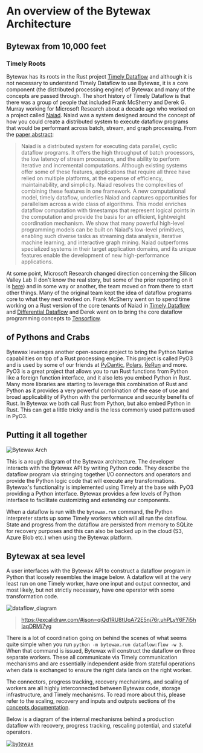 # An overview of the Bytewax Architecture

## Bytewax from 10,000 feet

### Timely Roots

Bytewax has its roots in the Rust project [Timely Dataflow](https://github.com/TimelyDataflow/timely-dataflow) and although it is not necessary to understand Timely Dataflow to use Bytewax, it is a core component (the distributed processing engine) of Bytewax and many of the concepts are passed through. The short history of Timely Dataflow is that there was a group of people that included Frank McSherry and Derek G. Murray working for Microsoft Research about a decade ago who worked on a project called [Naiad](https://www.youtube.com/watch?v=yyhMI9r0A9E). Naiad was a system designed around the concept of how you could create a distributed system to execute dataflow programs that would be performant across batch, stream, and graph processing. From the [paper abstract](https://dl.acm.org/doi/10.1145/2517349.2522738): 
> Naiad is a distributed system for executing data parallel, cyclic dataflow programs. It offers the high throughput of batch processors, the low latency of stream processors, and the ability to perform iterative and incremental computations. Although existing systems offer some of these features, applications that require all three have relied on multiple platforms, at the expense of efficiency, maintainability, and simplicity. Naiad resolves the complexities of combining these features in one framework.
> A new computational model, timely dataflow, underlies Naiad and captures opportunities for parallelism across a wide class of algorithms. This model enriches dataflow computation with timestamps that represent logical points in the computation and provide the basis for an efficient, lightweight coordination mechanism.
> We show that many powerful high-level programming models can be built on Naiad's low-level primitives, enabling such diverse tasks as streaming data analysis, iterative machine learning, and interactive graph mining. Naiad outperforms specialized systems in their target application domains, and its unique features enable the development of new high-performance applications.

At some point, Microsoft Research changed direction concerning the Silicon Valley Lab (I don't know the real story, but some of the prior reporting on it is [here](https://www.vox.com/2014/9/18/11631044/microsoft-shuts-down-silicon-valley-research-lab-amid-broader-layoffs)) and in some way or another, the team moved on from there to start other things. Many of the original team kept the idea of dataflow programs core to what they next worked on. Frank McSherry went on to spend time working on a Rust version of the core tenants of Naiad in [Timely Dataflow](https://github.com/TimelyDataflow/timely-dataflow) and [Differential Dataflow](https://github.com/TimelyDataflow/differential-dataflow) and Derek went on to bring the core dataflow programming concepts to [Tensorflow](https://github.com/tensorflow/tensorflow).

## of Pythons and Crabs

Bytewax leverages another open-source project to bring the Python Native capabilities on top of a Rust processing engine. This project is called PyO3 and is used by some of our friends at [PyDantic](https://github.com/pydantic/pydantic-core), [Polars](https://github.com/pola-rs/polars), [ReRun](https://github.com/rerun-io/rerun) and more. PyO3 is a great project that allows you to run Rust functions from Python like a foreign function interface, and it also lets you embed Python in Rust. Many more libraries are starting to leverage this combination of Rust and Python as it provides a very powerful combination of the ease of use and broad applicability of Python with the performance and security benefits of Rust. In Bytewax we both call Rust from Python, but also embed Python in Rust. This can get a little tricky and is the less commonly used pattern used in PyO3.

## Putting it all together

![Bytewax Arch](https://github.com/bytewax/bytewax/assets/6073079/821c85ca-35a7-4112-9ce9-29dabfe65878)

This is a rough diagram of the Bytewax architecture. The developer interacts with the Bytewax API by writing Python code. They describe the dataflow program via stringing together I/O connectors and operators and provide the Python logic code that will execute any transformations. Bytewax's functionality is implemented using Timely at the base with PyO3 providing a Python interface. Bytewax provides a few levels of Python interface to facilitate customizing and extending our components. 

When a dataflow is run with the `bytewax.run` command, the Python interpreter starts up some Timely workers which will all run the dataflow. State and progress from the dataflow are persisted from memory to SQLite for recovery purposes and this can also be backed up in the cloud (S3, Azure Blob etc.) when using the Bytewax platform.

## Bytewax at sea level

A user interfaces with the Bytewax API to construct a dataflow program in Python that loosely resembles the image below. A dataflow will at the very least run on one Timely worker, have one input and output connector, and most likely, but not strictly necessary, have one operator with some transformation code.

![dataflow_diagram](https://github.com/bytewax/developer-relations/assets/6073079/073c14e8-f942-4138-8477-28a76be7f0fa)
> https://excalidraw.com/#json=qiQd1RU8tUoA72E5nj76r,uhPLyY6F7i5hIaqDRMi7yg

There is a lot of coordination going on behind the scenes of what seems quite simple when you run `python -m bytewax.run dataflow:flow -w 3`. When that command is issued, Bytewax will construct the dataflow on three separate workers. These all communicate via Timely communication mechanisms and are essentially independent aside from stateful operations when data is exchanged to ensure the right data lands on the right worker.

The connectors, progress tracking, recovery mechanisms, and scaling of workers are all highly interconnected between Bytewax code, storage infrastructure, and Timely mechanisms. To read more about this, please refer to the scaling, recovery and inputs and outputs sections of the [concepts documentation](/docs/articles/concepts).

Below is a diagram of the internal mechanisms behind a production dataflow with recovery, progress tracking, rescaling potential, and stateful operators.

[![bytewax](https://mermaid.ink/img/pako:eNqlVW1v2jAQ_iuWP6wgQUbS8iq10gICIRVlWiYtbNkHkxiISOzIsdsyK_99jsM7rIL1W3x3z91zzzlnCQMaYtiDC4bSJfg-8EkmZuXBh99wJhIM-igOwABxNI_pqw998jyW8iujC4azDIxJKnieg3odzBklPMIMiDREHCvTE3j-MZHySxCIRMTKVga-UrZSYbt4HWhLaTOKwgBl_J2w_oV8QSwyfhbpStlfIkJwnOcFaVA3QMroDANDu32CSegT5XLB4yNgZbc4pcFSnZ_AGHwC7rgIONBE9R2KgEeUHEniKklcXjS90-Ow2KhfhBRUfVhRVFMQhTWwwutaWa_aA5lGz9YcZz7UDbhDT8phFKvOyjZvwTreQMoJSnfIOw19u7sE3YP-i-b0AzSnF2mu36c59cm4ooWuFrCI4yTTLs8zK78Mw_hd3aTTSV5QLHB132RFT2ouYuCkmCFOGfCqxbCd6QXXtKpEcbzS_8-0nmcdVN4zcsyKI7hiCsyihGNtj5ZK65jadIKYbBQpy94yPff6kZ-Mobifu-6um8EHi_XV30lJgPg1l2YLtbd_mY2ClSg1sm-8c_ZeX2ei9LcnRYIlRozPMOLlEAbDE34H_s8XF9PQPliKW3pXIQfD89V3BAo3i-YYpneKrXfUjQqM-jeJf4KVcoTYDC3Uw0DjGAfqHym0HJ9vPLVeYQ0mmCUoCtUjI30CVC2-xImaaE99hoitivWZqzgkOHXXJIA9zgSuwfIRGURIrd5ka0wR-Unp4RH2JHyDPdNsGVbbvO9aHcuyWs2WVYNrZTa6je59wzLN5sND477Vaec1-EdnaBidTsdsm61mt9tpmFbDyv8CUTQ8UQ?type=png)](https://mermaid.live/edit#pako:eNqlVW1v2jAQ_iuWP6wgQUbS8iq10gICIRVlWiYtbNkHkxiISOzIsdsyK_99jsM7rIL1W3x3z91zzzlnCQMaYtiDC4bSJfg-8EkmZuXBh99wJhIM-igOwABxNI_pqw998jyW8iujC4azDIxJKnieg3odzBklPMIMiDREHCvTE3j-MZHySxCIRMTKVga-UrZSYbt4HWhLaTOKwgBl_J2w_oV8QSwyfhbpStlfIkJwnOcFaVA3QMroDANDu32CSegT5XLB4yNgZbc4pcFSnZ_AGHwC7rgIONBE9R2KgEeUHEniKklcXjS90-Ow2KhfhBRUfVhRVFMQhTWwwutaWa_aA5lGz9YcZz7UDbhDT8phFKvOyjZvwTreQMoJSnfIOw19u7sE3YP-i-b0AzSnF2mu36c59cm4ooWuFrCI4yTTLs8zK78Mw_hd3aTTSV5QLHB132RFT2ouYuCkmCFOGfCqxbCd6QXXtKpEcbzS_8-0nmcdVN4zcsyKI7hiCsyihGNtj5ZK65jadIKYbBQpy94yPff6kZ-Mobifu-6um8EHi_XV30lJgPg1l2YLtbd_mY2ClSg1sm-8c_ZeX2ei9LcnRYIlRozPMOLlEAbDE34H_s8XF9PQPliKW3pXIQfD89V3BAo3i-YYpneKrXfUjQqM-jeJf4KVcoTYDC3Uw0DjGAfqHym0HJ9vPLVeYQ0mmCUoCtUjI30CVC2-xImaaE99hoitivWZqzgkOHXXJIA9zgSuwfIRGURIrd5ka0wR-Unp4RH2JHyDPdNsGVbbvO9aHcuyWs2WVYNrZTa6je59wzLN5sND477Vaec1-EdnaBidTsdsm61mt9tpmFbDyv8CUTQ8UQ)

